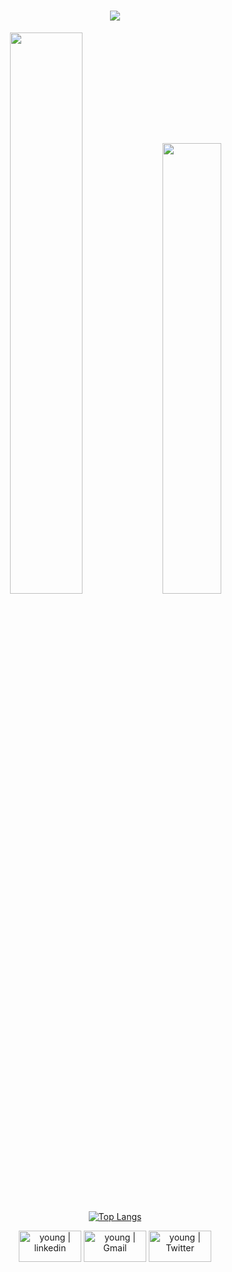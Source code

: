<h1 align="center"><img src="https://readme-typing-svg.herokuapp.com?font=smooch&color=689fd2&size=30&center=true&vCenter=true&width=900&height=50&lines=Hi+there+%F0%9F%91%8B;Welcome+To+Ali's+Github;+I+Am+a+Software+Engineering+Student"></h1>

<p align="center">
  <img width="48%" src="https://github-readme-streak-stats.herokuapp.com/?user=ALI-BOULHAJAT&theme=algolia" />
  <img width="43%" src="https://awesome-github-stats.azurewebsites.net/user-stats/ALI-BOULHAJAT?cardType=github&theme=algolia" /></p>

<div align="center">

[![Top Langs](https://github-readme-stats.vercel.app/api/top-langs/?username=ALI-BOULHAJAT&langs_count=8&theme=algolia)](https://github.com/ALI-BOULHAJAT/github-readme-stats)</div>
	
<div align="center">

[<img align="center" alt="young | linkedin" width="100px" height="50" src="https://img.shields.io/badge/LinkedIn-0077B5?style=for-the-badge&logo=linkedin&logoColor=white" />][linkedin]
[<img align="center" alt="young | Gmail" width="100px" height="50" src="https://img.shields.io/badge/Gmail-D14836?style=for-the-badge&logo=gmail&logoColor=white" />][gmail]
[<img align="center" alt="young | Twitter" width="100px" height="50" src="https://img.shields.io/badge/Twitter-1DA1F2?style=for-the-badge&logo=twitter&logoColor=white" />][twitter]</div>


[linkedin]: https://www.linkedin.com/in/ali-boulhajat
[twitter]: https://twitter.com/Ali_Boulhajat
[gmail]: mailto:ali.boulhajat@gmail.com
